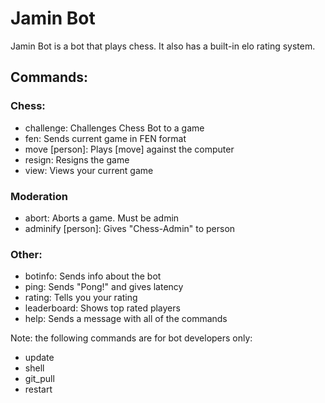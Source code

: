 # Jamin Bot

Jamin Bot is a bot that plays chess.
It also has a built-in elo rating system.

## Commands:

### Chess:
 - challenge: Challenges Chess Bot to a game
 - fen:       Sends current game in FEN format
 - move [person]:      Plays [move] against the computer
 - resign:    Resigns the game
 - view:      Views your current game
  
### Moderation
 - abort:     Aborts a game. Must be admin
 - adminify [person]:  Gives "Chess-Admin" to person

### Other:
 - botinfo:   Sends info about the bot
 - ping:      Sends "Pong!" and gives latency
 - rating:    Tells you your rating
 - leaderboard: Shows top rated players
 - help:      Sends a message with all of the commands

 Note: the following commands are for bot developers only:
 - update
 - shell
 - git_pull
 - restart